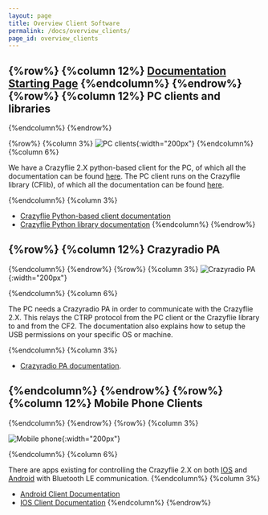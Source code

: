 ```yaml
---
layout: page
title: Overview Client Software
permalink: /docs/overview_clients/
page_id: overview_clients
---
```


{%row%}
{%column 12%}
[Documentation Starting Page](/docs/)
{%endcolumn%}
{%endrow%}
{%row%}
{%column 12%}
PC clients and libraries
-----------------------
{%endcolumn%}
{%endrow%}

{%row%}
{%column 3%}
 ![PC clients](/images/documentation/overview/pc.png){:width="200px"}
{%endcolumn%}
{%column 6%}

We have a Crazyflie 2.X python-based client for the PC, of which all the documentation can be found [here](/docs/crazyflie-clients-python/master/index/). The PC client runs on the Crazyflie library (CFlib), of which all the documentation can be found [here](/docs/crazyflie-lib-python/master/index/). 

{%endcolumn%}
{%column 3%}
 - [Crazyflie Python-based client documentation](/docs/crazyflie-clients-python/master/index/)
 - [Crazyflie Python library documentation](/docs/crazyflie-lib-python/master/index/)
{%endcolumn%}
{%endrow%}

{%row%}
{%column 12%}
Crazyradio PA
-----------------------
{%endcolumn%}
{%endrow%}
{%row%}
{%column 3%}
 ![Crazyradio PA](/images/documentation/overview/crazyradiopa.png){:width="200px"}

{%endcolumn%}
{%column 6%}

The PC needs a Crazyradio PA in order to communicate with the Crazyflie 2.X. This relays the CTRP protocol from the PC client or the Crazyflie library to and from the CF2. The documentation also explains how to setup the USB permissions on your specific OS or machine. 

{%endcolumn%}
{%column 3%}

- [Crazyradio PA documentation](/docs/crazyradio-firmware/master/index/).

{%endcolumn%}
{%endrow%}
{%row%}
{%column 12%}
Mobile Phone Clients
-----------------------
{%endcolumn%}
{%endrow%}
{%row%}
{%column 3%}

![Mobile phone](/images/documentation/overview/phone.png){:width="200px"}

{%endcolumn%}
{%column 6%}

There are apps existing for controlling the Crazyflie 2.X on both [IOS](https://apps.apple.com/us/app/crazyflie-2-0/id946151480) and [Android](https://play.google.com/store/apps/details?id=se.bitcraze.crazyfliecontrol2) with Bluetooth LE communication. 
 {%endcolumn%}
{%column 3%}
- [Android Client Documentation](https://wiki.bitcraze.io/doc:crazyflie:client:cfandroid:index) 
- [IOS Client Documentation](https://wiki.bitcraze.io/doc:crazyflie:client:cfios:index)
{%endcolumn%}
{%endrow%}
